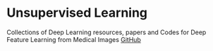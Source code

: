# Unsupervised Learning 
Collections of Deep Learning resources, papers and Codes for Deep Feature Learning from Medical Images
[GitHub](http://github.com)

